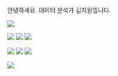 안녕하세요.
데이터 분석가 김지원입니다.
<!---
pythonzz0622/pythonzz0622 is a ✨ special ✨ repository because its `README.md` (this file) appears on your GitHub profile.
You can click the Preview link to take a look at your changes.
--->

<img src="https://img.shields.io/badge/Python-3776AB?style=flat-square&logo=Python&logoColor=white"/></a>

<img src="https://img.shields.io/badge/Linux-FCC624?style=flat-square&logo=Linux&logoColor=black"/></a>
<img src="https://img.shields.io/badge/Ubuntu-E95420?style=flat-square&logo=Ubuntu&logoColor=white"/></a>
<img src="https://img.shields.io/badge/Git-F05032?style=flat-square&logo=Git&logoColor=white"/></a>

<img src="https://img.shields.io/badge/Pytorch-EE4C2C?style=flat-square&logo=Pytorch&logoColor=white"/></a>
<img src="https://img.shields.io/badge/Tensorflow-FF6F00?style=flat-\square&logo=Tensorflow&logoColor=white"/></a>
<img src="https://img.shields.io/badge/sklearn-F7931E?style=flat-\square&logo=scikit-learn&logoColor=white"/></a>

<img src="https://img.shields.io/badge/Docker-2496ED?style=flat-square&logo=Docker&logoColor=white"/></a>
